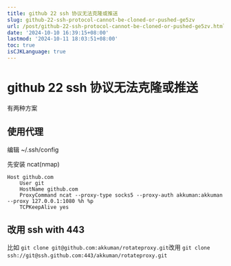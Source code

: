 ```yaml
---
title: github 22 ssh 协议无法克隆或推送
slug: github-22-ssh-protocol-cannot-be-cloned-or-pushed-ge5zv
url: /post/github-22-ssh-protocol-cannot-be-cloned-or-pushed-ge5zv.html
date: '2024-10-10 16:39:15+08:00'
lastmod: '2024-10-11 18:03:51+08:00'
toc: true
isCJKLanguage: true
---
```


# github 22 ssh 协议无法克隆或推送

有两种方案

## 使用代理

编辑 \~/.ssh/config

先安装 ncat(nmap)

```plain
Host github.com
	User git
	HostName github.com
	ProxyCommand ncat --proxy-type socks5 --proxy-auth akkuman:akkuman --proxy 127.0.0.1:1080 %h %p
	TCPKeepAlive yes
```

## 改用 ssh with 443

比如 `git clone git@github.com:akkuman/rotateproxy.git`​ 改用 `git clone ssh://git@ssh.github.com:443/akkuman/rotateproxy.git`​

‍
